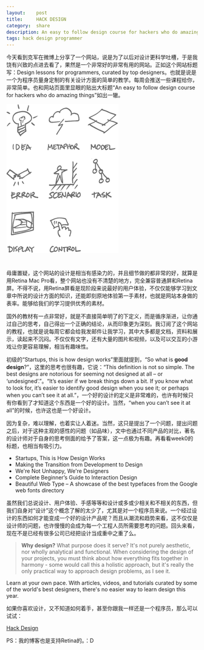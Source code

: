 ```yaml
---
layout:    post
title:     HACK DESIGN
category:  share
description: An easy to follow design course for hackers who do amazing things...
tags: hack design programmer
---
```

今天看到克军在微博上分享了一个网站，说是为了以后对设计更科学吐槽，于是我饶有兴致的点进去看了，果然是一个非常好的非常有用的网站。正如这个网站标题写：Design lessons for programmers, curated by top designers。也就是说是一个为程序员量身定制的有关设计方面的简单的教学。每周会推送一些课程给你，非常简单。也和网站页面里显眼的贴出大标题“An easy to follow design course for hackers who do amazing things”如出一辙。

<img src="/images/2012/designhack_1@2x.png" width="295px" style="border:none;padding-bottom:25px"/>

毋庸置疑，这个网站的设计是相当有感染力的，并且细节做的都非常的好，就算是用Retina Mac Pro看，整个网站也没有不清楚的地方，完全兼容普通屏和Retina屏。不得不说，用Retina屏看是现阶段来说最好的用户体验，不仅仅能够学习到文章中所说的设计方面的知识，还能即刻原地体验第一手素材，也就是网站本身做的表率。能够给我们的学习提供优秀的素材。

国外的教材有一点非常好，就是不直接简单明了的下定义，而是循序渐进，让你通过自己的思考，自己得出一个正确的结论，从而印象更为深刻。我订阅了这个网站的教程，也就是说每周它都会给我发邮件让我学习，其中大多都是文档，资料和展示，读起来不沉闷。不仅仅有文字，还有大量的图片和视频，以及可以交互的小游戏让你更容易理解，相当有趣味性。

初级的“Startups, this is how design works”里面就提到，“So what is **good design**?”，这里的思考也很有趣，它说：“This definition is not so simple. The best designs are notorious for seeming not designed at all – or ‘undesigned’.”。“It’s easier if we break things down a bit. If you know what to look for, it’s easier to identify good design when you see it; or perhaps when you can’t see it at all.”，一个好的设计的定义是非常难的，也许有时候只有你看到了才知道这个东西是一个好的设计。当然，“when you can’t see it at all”的时候，也许这也是一个好设计。

因为复杂，难以理解，也着实让人着迷。当然，这只是提出了一个问题，提出问题之后，对于这种主观的感性的问题（如品味），文中也通过不同产品的对比，著名的设计师对于自身的思考侧面的给予了答案，这一点极为有趣。再看看week0的标题，也相当有吸引力。

* Startups, This is How Design Works
* Making the Transition from Development to Design
* We're Not Unhappy, We're Designers
* Complete Beginner’s Guide to Interaction Design
* Beautiful Web Type – A showcase of the best typefaces from the Google web fonts directory

虽然我们总说设计、用户体验、手感等等和设计或多或少相关和不相关的东西，但我们自身对“设计”这个概念了解的太少了，尤其是对一个程序员来说。一个经过设计的东西如何才能变成一个好的设计产品呢？而且从潮流和趋势来看，这不仅仅是设计师的问题，也许慢慢的会成为每一个工程人员所需要思考的问题。回头来看，现在不是已经有很多公司已经把设计当成重中之重了么。

> **Why design?** What purpose does it serve? It's not purely aesthetic, nor wholly analytical and functional. When considering the design of your projects, you must think about how everything fits together in harmony - some would call this a holistic approach, but it's really the only practical way to approach design problems, as I see it.

Learn at your own pace. With articles, videos, and tutorials curated by some of the world's best designers, there's no easier way to learn design this year.

如果你喜欢设计，又不知道如何着手，甚至你跟我一样还是一个程序员，那么可以试试：

[Hack Design](http://hackdesign.org/)

PS：我的博客也是支持Retina的。：D
